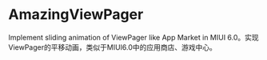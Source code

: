 # AmazingViewPager
Implement sliding animation of ViewPager like App Market in MIUI 6.0。实现ViewPager的平移动画，类似于MIUI6.0中的应用商店、游戏中心。

